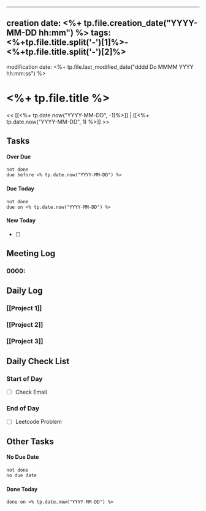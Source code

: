 ----
creation date: <%+ tp.file.creation_date("YYYY-MM-DD hh:mm") %>
tags: <%+tp.file.title.split('-')[1]%>-<%+tp.file.title.split('-')[2]%>
---

modification date: <%+ tp.file.last_modified_date("dddd Do MMMM YYYY hh:mm:ss") %>

# <%+ tp.file.title %>

<< [[<%+ tp.date.now("YYYY-MM-DD", -1)%>]] | [[<%+ tp.date.now("YYYY-MM-DD", 1) %>]] >>

## Tasks

#### Over Due

```tasks
not done
due before <% tp.date.now("YYYY-MM-DD") %>
```

#### Due Today

```tasks
not done
due on <% tp.date.now("YYYY-MM-DD") %>
```

#### New Today
- [ ]

## Meeting Log

### 0000:

## Daily Log

### [[Project 1]]


### [[Project 2]]


### [[Project 3]]

## Daily Check List

### Start of Day

- [ ] Check Email

### End of Day

- [ ] Leetcode Problem

## Other Tasks

#### No Due Date

```tasks
not done
no due date
```

#### Done Today

```tasks
done on <% tp.date.now("YYYY-MM-DD") %>
```